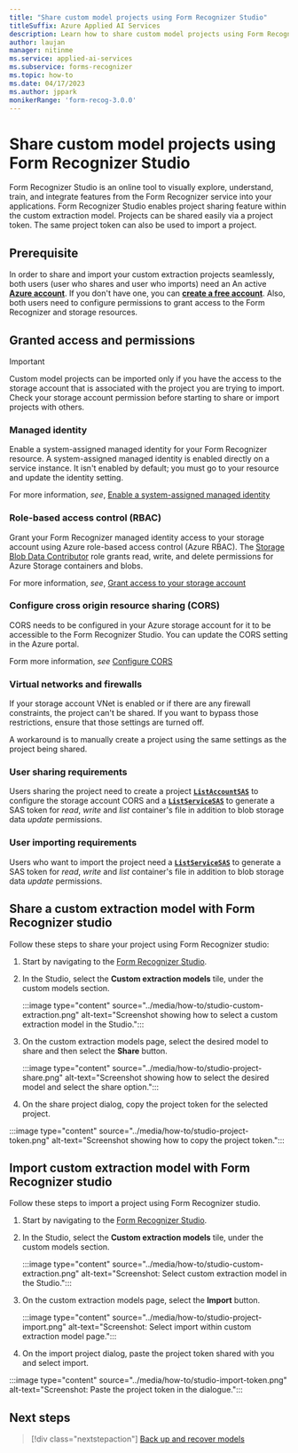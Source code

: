 ```yaml
---
title: "Share custom model projects using Form Recognizer Studio"
titleSuffix: Azure Applied AI Services
description: Learn how to share custom model projects using Form Recognizer Studio.
author: laujan
manager: nitinme
ms.service: applied-ai-services
ms.subservice: forms-recognizer
ms.topic: how-to
ms.date: 04/17/2023
ms.author: jppark
monikerRange: 'form-recog-3.0.0'
---
```


# Share custom model projects using Form Recognizer Studio

Form Recognizer Studio is an online tool to visually explore, understand, train, and integrate features from the Form Recognizer service into your applications. Form Recognizer Studio enables project sharing feature within the custom extraction model. Projects can be shared easily via a project token. The same project token can also be used to import a project.

## Prerequisite

In order to share and import your custom extraction projects seamlessly, both users (user who shares and user who imports) need an An active [**Azure account**](https://azure.microsoft.com/free/cognitive-services/).  If you don't have one, you can [**create a free account**](https://azure.microsoft.com/free/). Also, both users need to configure permissions to grant access to the Form Recognizer and storage resources.

## Granted access and permissions

 > [!IMPORTANT]
 > Custom model projects can be imported only if you have the access to the storage account that is associated with the project you are trying to import. Check your storage account permission before starting to share or import projects with others.

### Managed identity

Enable a system-assigned managed identity for your Form Recognizer resource. A system-assigned managed identity is enabled directly on a service instance. It isn't enabled by default; you must go to your resource and update the identity setting.

For more information, *see*, [Enable a system-assigned managed identity](../managed-identities.md#enable-a-system-assigned-managed-identity)

### Role-based access control (RBAC)

Grant your Form Recognizer managed identity access to your storage account using Azure role-based access control (Azure RBAC). The [Storage Blob Data Contributor](../../..//role-based-access-control/built-in-roles.md#storage-blob-data-reader) role grants read, write, and delete permissions for Azure Storage containers and blobs.

For more information, *see*, [Grant access to your storage account](../managed-identities.md#grant-access-to-your-storage-account)

### Configure cross origin resource sharing (CORS)

CORS needs to be configured in your Azure storage account for it to be accessible to the Form Recognizer Studio. You can update the CORS setting in the Azure portal.

Form more information, *see* [Configure CORS](../quickstarts/try-form-recognizer-studio.md#configure-cors)

### Virtual networks and firewalls

If your storage account VNet is enabled or if there are any firewall constraints, the project can't be shared. If you want to bypass those restrictions, ensure that those settings are turned off.

A workaround is to manually create a project using the same settings as the project being shared.

### User sharing requirements

Users sharing the project need to create a project [**`ListAccountSAS`**](/rest/api/storagerp/storage-accounts/list-account-sas) to configure the storage account CORS and a [**`ListServiceSAS`**](/rest/api/storagerp/storage-accounts/list-service-sas) to generate a SAS token for *read*, *write* and *list* container's file in addition to blob storage data *update* permissions.

### User importing requirements

Users who want to import the project need a [**`ListServiceSAS`**](/rest/api/storagerp/storage-accounts/list-service-sas) to generate a SAS token for *read*, *write* and *list* container's file in addition to blob storage data *update* permissions.

## Share a custom extraction model with Form Recognizer studio

Follow these steps to share your project using Form Recognizer studio:

1. Start by navigating to the [Form Recognizer Studio](https://formrecognizer.appliedai.azure.com/studio).

1. In the Studio, select the **Custom extraction models** tile, under the custom models section.

   :::image type="content" source="../media/how-to/studio-custom-extraction.png" alt-text="Screenshot showing how to select a custom extraction model in the Studio.":::

1. On the custom extraction models page, select the desired model to share and then select the **Share** button.

   :::image type="content" source="../media/how-to/studio-project-share.png" alt-text="Screenshot showing how to select the desired model and select the share option.":::

1. On the share project dialog, copy the project token for the selected project.

:::image type="content" source="../media/how-to/studio-project-token.png" alt-text="Screenshot showing how to copy the project token.":::

## Import custom extraction model with Form Recognizer studio

Follow these steps to import a project using Form Recognizer studio.

1. Start by navigating to the [Form Recognizer Studio](https://formrecognizer.appliedai.azure.com/studio).

1. In the Studio, select the **Custom extraction models** tile, under the custom models section.

   :::image type="content" source="../media/how-to/studio-custom-extraction.png" alt-text="Screenshot: Select custom extraction model in the Studio.":::

1. On the custom extraction models page, select the **Import** button.

   :::image type="content" source="../media/how-to/studio-project-import.png" alt-text="Screenshot: Select import within custom extraction model page.":::

1. On the import project dialog, paste the project token shared with you and select import.

:::image type="content" source="../media/how-to/studio-import-token.png" alt-text="Screenshot: Paste the project token in the dialogue.":::

## Next steps

> [!div class="nextstepaction"]
> [Back up and recover models](../disaster-recovery.md)

